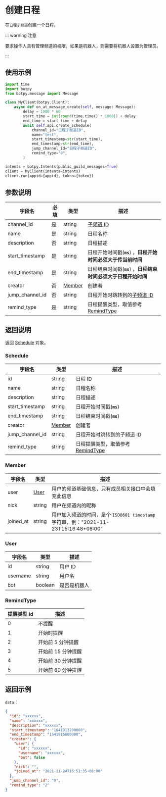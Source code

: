 # 创建日程 

在`日程子频道`创建一个日程。

::: warning 注意

要求操作人具有管理频道的权限，如果是机器人，则需要将机器人设置为管理员。

:::

## 使用示例

```python
import time
import botpy
from botpy.message import Message

class MyClient(botpy.Client):
    async def on_at_message_create(self, message: Message):
        delay = 1000 * 60
        start_time = int(round(time.time() * 1000)) + delay
        end_time = start_time + delay
        await self.api.create_schedule(
            channel_id="日程子频道ID",
            name="test",
            start_timestamp=str(start_time),
            end_timestamp=str(end_time),
            jump_channel_id="日程子频道ID",
            remind_type="0",
        )

intents = botpy.Intents(public_guild_messages=True)
client = MyClient(intents=intents)
client.run(appid={appid}, token={token})
```

## 参数说明

| 字段名    | 必填 | 类型                                  | 描述                             |
| --------- | ---- | ------------------------------------- | -------------------------------- |
| channel_id | 是   | string                                | [子频道 ID](../../model/channel.md) |
| name            | 是   | string            | 日程名称                                                        |
| description     | 否   | string            | 日程描述                                                        |
| start_timestamp | 是   | string            | 日程开始时间戳(**`ms`**) ，**日程开始时间必须大于传当前时间**   |
| end_timestamp   | 是   | string            | 日程结束时间戳(**`ms`**) ，**日程结束时间必须大于日程开始时间** |
| creator         | 否   | [Member](#member) | 创建者                                                          |
| jump_channel_id | 否   | string            | 日程开始时跳转到的[子频道 ID](../../model/channel.md)              |
| remind_type     | 是   | string            | 日程提醒类型，取值参考[RemindType](#remindtype)                 |

## 返回说明

返回 [Schedule](#schedule) 对象。

### Schedule

| 字段名          | 类型              | 描述                                            |
| --------------- | ----------------- | ----------------------------------------------- |
| id              | string            | 日程 ID                                         |
| name            | string            | 日程名称                                        |
| description     | string            | 日程描述                                        |
| start_timestamp | string            | 日程开始时间戳(**`ms`**)                        |
| end_timestamp   | string            | 日程结束时间戳(**`ms`**)                        |
| creator         | [Member](#member) | 创建者                                          |
| jump_channel_id | string            | 日程开始时跳转到的子频道 ID                     |
| remind_type     | string            | 日程提醒类型，取值参考[RemindType](#remindtype) |

### Member

| 字段名    | 类型          | 描述                                                                                 |
| --------- | ------------- | ------------------------------------------------------------------------------------ |
| user      | [User](#user) | 用户的频道基础信息，只有成员相关接口中会填充此信息                                   |
| nick      | string        | 用户在频道内的昵称                                                                   |
| joined_at | string        | 用户加入频道的时间，是个 `ISO8601 timestamp` 字符串，例："2021-11-23T15:16:48+08:00" |

### User

| 字段名   | 类型    | 描述         |
| -------- | ------- | ------------ |
| id       | string  | 用户 ID      |
| username | string  | 用户名       |
| bot      | boolean | 是否是机器人 |

### RemindType

| 提醒类型 id | 描述               |
| ----------- | ------------------ |
| 0           | 不提醒             |
| 1           | 开始时提醒         |
| 2           | 开始前 5 分钟提醒  |
| 3           | 开始前 15 分钟提醒 |
| 4           | 开始前 30 分钟提醒 |
| 5           | 开始前 60 分钟提醒 |

## 返回示例

`data`：

```json
{
  "id": "xxxxxx",
  "name": "xxxxxx",
  "description": "xxxxxx",
  "start_timestamp": "1641913200000",
  "end_timestamp": "1641916800000",
  "creator": {
    "user": {
      "id": "xxxxxx",
      "username": "xxxxxx",
      "bot": false
    },
    "nick": "",
    "joined_at": "2021-11-24T16:51:35+08:00"
  },
  "jump_channel_id": "0",
  "remind_type": "2"
}
```
